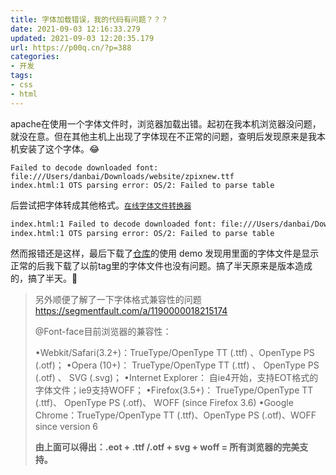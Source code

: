 ```yaml
---
title: 字体加载错误，我的代码有问题？？？
date: 2021-09-03 12:16:33.279
updated: 2021-09-03 12:20:35.179
url: https://p00q.cn/?p=388
categories: 
- 开发
tags: 
- css
- html
---
```


apache在使用一个字体文件时，浏览器加载出错。起初在我本机浏览器没问题，就没在意。但在其他主机上出现了字体现在不正常的问题，查明后发现原来是我本机安装了这个字体。:joy:

```
Failed to decode downloaded font: file:///Users/danbai/Downloads/website/zpixnew.ttf
index.html:1 OTS parsing error: OS/2: Failed to parse table
```
后尝试把字体转成其他格式。[`在线字体文件转换器`](https://convertio.co/zh/font-converter/)

```apache
index.html:1 Failed to decode downloaded font: file:///Users/danbai/Downloads/website/zpixb.woff2
index.html:1 OTS parsing error: OS/2: Failed to parse table
```
然而报错还是这样，最后下载了[仓库](https://github.com/SolidZORO/zpix-pixel-font)的使用 demo 发现用里面的字体文件是显示正常的后我下载了以前tag里的字体文件也没有问题。搞了半天原来是版本造成的，搞了半天。:tada:

> 另外顺便了解了一下字体格式兼容性的问题 https://segmentfault.com/a/1190000018215174
>
> @Font-face目前浏览器的兼容性：
>
> •Webkit/Safari(3.2+)：TrueType/OpenType TT (.ttf) 、OpenType PS (.otf)；
> •Opera (10+)： TrueType/OpenType TT (.ttf) 、 OpenType PS (.otf) 、 SVG (.svg)；
> •Internet Explorer： 自ie4开始，支持EOT格式的字体文件；ie9支持WOFF；
> •Firefox(3.5+)： TrueType/OpenType TT (.ttf)、 OpenType PS (.otf)、 WOFF (since Firefox 3.6)
> •Google Chrome：TrueType/OpenType TT (.ttf)、OpenType PS (.otf)、WOFF since version 6
>
> **由上面可以得出：.eot + .ttf /.otf + svg + woff = 所有浏览器的完美支持。**